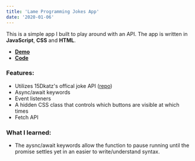 ```yaml
---
title: 'Lame Programming Jokes App'
date: '2020-01-06'
---
```


This is a simple app I built to play around with an API. The app is written in **JavaScript**, **CSS** and **HTML**. 

- [**Demo**](https://jimbomoso.github.io/lameProgrammingJokes/)
- [**Code**](https://github.com/Jimbomoso/lameProgrammingJokes) 

### Features:

- Utilizes 15Dkatz's offical joke API ([repo](https://github.com/15Dkatz/official_joke_api))
- Async/await keywords 
- Event listeners
- A hidden CSS class that controls which buttons are visible at which times
- Fetch API 

### What I learned: 

- The aysnc/await keywords allow the function to pause running until the promise settles yet in an easier to write/understand syntax. 
